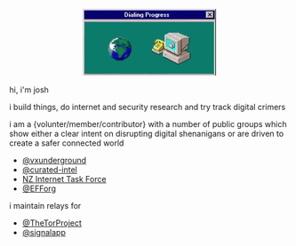 <p align="center">
  <a href="https://cyber.betteruptime.com">
    <img src=dial-dialup.gif alt="dialup-connection" />
  </a>
</p>

hi, i'm josh

i build things, do internet and security research and try track digital crimers

i am a {volunter/member/contributor} with a number of public groups which show either a clear intent on disrupting digital shenanigans or are driven to create a safer connected world

- [@vxunderground](https://github.com/vxunderground)
- [@curated-intel](https://github.com/curated-intel)
- [NZ Internet Task Force](https://nzitf.org.nz)
- [@EFForg](https://github.com/EFForg)

i maintain relays for

- [@TheTorProject](https://github.com/TheTorProject)
- [@signalapp](https://github.com/signalapp/Signal-TLS-Proxy)
 
